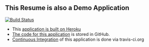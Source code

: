 ## This Resume is also a Demo Application

[![Build Status](https://travis-ci.org/theDevilsVoice/franklin-resume.svg?branch=master)](https://travis-ci.org/theDevilsVoice/franklin-resume) 

- This [application is built on Heroku](https://www.heroku.com/what)
- [The code for this application](https://github.com/theDevilsVoice/franklin-resume) is stored in GitHub.
- [Continuous Integration](https://travis-ci.org/theDevilsVoice/franklin-resume) of this application is done via travis-ci.org